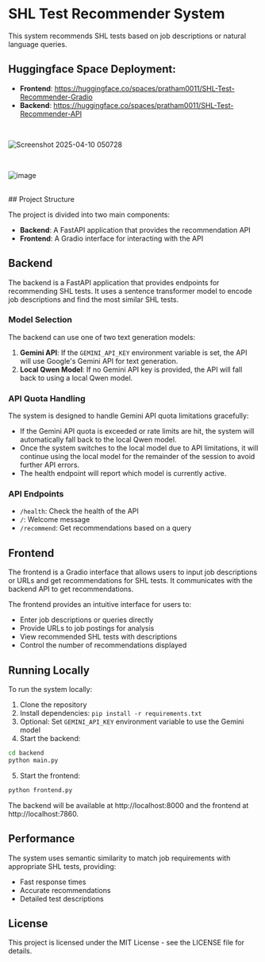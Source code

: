 # SHL Test Recommender System

This system recommends SHL tests based on job descriptions or natural language queries.

## Huggingface Space Deployment:
- **Frontend**: https://huggingface.co/spaces/pratham0011/SHL-Test-Recommender-Gradio
- **Backend**: https://huggingface.co/spaces/pratham0011/SHL-Test-Recommender-API

<br>

![Screenshot 2025-04-10 050728](https://github.com/user-attachments/assets/d5df89e1-35f6-4304-8eef-3d7999246f69)

<br>

![image](https://github.com/user-attachments/assets/64c6b48e-461c-4cc0-a2bd-c25df851ea2d)


<br>
## Project Structure

The project is divided into two main components:

- **Backend**: A FastAPI application that provides the recommendation API
- **Frontend**: A Gradio interface for interacting with the API

## Backend

The backend is a FastAPI application that provides endpoints for recommending SHL tests. It uses a sentence transformer model to encode job descriptions and find the most similar SHL tests.

### Model Selection

The backend can use one of two text generation models:

1. **Gemini API**: If the `GEMINI_API_KEY` environment variable is set, the API will use Google's Gemini API for text generation.
2. **Local Qwen Model**: If no Gemini API key is provided, the API will fall back to using a local Qwen model.

### API Quota Handling

The system is designed to handle Gemini API quota limitations gracefully:

- If the Gemini API quota is exceeded or rate limits are hit, the system will automatically fall back to the local Qwen model.
- Once the system switches to the local model due to API limitations, it will continue using the local model for the remainder of the session to avoid further API errors.
- The health endpoint will report which model is currently active.

### API Endpoints

- `/health`: Check the health of the API
- `/`: Welcome message
- `/recommend`: Get recommendations based on a query

## Frontend

The frontend is a Gradio interface that allows users to input job descriptions or URLs and get recommendations for SHL tests. It communicates with the backend API to get recommendations.

The frontend provides an intuitive interface for users to:

- Enter job descriptions or queries directly
- Provide URLs to job postings for analysis
- View recommended SHL tests with descriptions
- Control the number of recommendations displayed

## Running Locally

To run the system locally:

1. Clone the repository
2. Install dependencies: `pip install -r requirements.txt`
3. Optional: Set `GEMINI_API_KEY` environment variable to use the Gemini model
4. Start the backend:
```bash
cd backend
python main.py
```

5. Start the frontend:
```bash
python frontend.py
```

The backend will be available at http://localhost:8000 and the frontend at http://localhost:7860.

## Performance

The system uses semantic similarity to match job requirements with appropriate SHL tests, providing:

- Fast response times
- Accurate recommendations
- Detailed test descriptions

## License

This project is licensed under the MIT License - see the LICENSE file for details.
